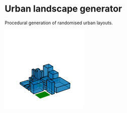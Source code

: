 # Urban landscape generator

Procedural generation of randomised urban layouts.

<img src="https://github.com/bss116/citygenerator/blob/master/examples/ULG.png" width="250">
